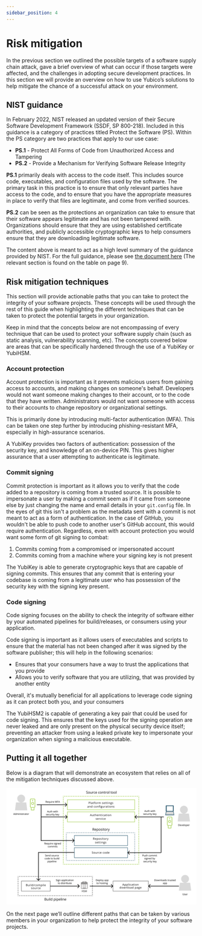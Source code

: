 ```yaml
---
sidebar_position: 4
---
```


# Risk mitigation

In the previous section we outlined the possible targets of a software supply chain attack, gave a brief overview of what can occur if those targets were affected, and the challenges in adopting secure development practices. In this section we will provide an overview on how to use Yubico’s solutions to help mitigate the chance of a successful attack on your environment.

## NIST guidance

In February 2022, NIST released an updated version of their Secure Software Development Framework (SSDF, SP 800-218). Included in this guidance is a category of practices titled Protect the Software (PS). Within the PS category are two practices that apply to our use case:

- **PS.1** - Protect All Forms of Code from Unauthorized Access and Tampering
- **PS.2** - Provide a Mechanism for Verifying Software Release Integrity

**PS.1** primarily deals with access to the code itself. This includes source code, executables, and configuration files used by the software. The primary task in this practice is to ensure that only relevant parties have access to the code, and to ensure that you have the appropriate measures in place to verify that files are legitimate, and come from verified sources.

**PS.2** can be seen as the protections an organization can take to ensure that their software appears legitimate and has not been tampered with. Organizations should ensure that they are using established certificate authorities, and publicly accessible cryptographic keys to help consumers ensure that they are downloading legitimate software.

The content above is meant to act as a high level summary of the guidance provided by NIST. For the full guidance, please see [the document here](https://nvlpubs.nist.gov/nistpubs/SpecialPublications/NIST.SP.800-218.pdf) (The relevant section is found on the table on page 9).

## Risk mitigation techniques

This section will provide actionable paths that you can take to protect the integrity of your software projects. These concepts will be used through the rest of this guide when highlighting the different techniques that can be taken to protect the potential targets in your organization.

Keep in mind that the concepts below are not encompassing of every technique that can be used to protect your software supply chain (such as static analysis, vulnerability scanning, etc). The concepts covered below are areas that can be specifically hardened through the use of a YubiKey or YubiHSM.

### Account protection

Account protection is important as it prevents malicious users from gaining access to accounts, and making changes on someone's behalf. Developers would not want someone making changes to their account, or to the code that they have written. Administrators would not want someone with access to their accounts to change repository or organizational settings.

This is primarily done by introducing multi-factor authentication (MFA). This can be taken one step further by introducing phishing-resistant MFA, especially in high-assurance scenarios.

A YubiKey provides two factors of authentication: possession of the security key, and knowledge of an on-device PIN. This gives higher assurance that a user attempting to authenticate is legitimate.

### Commit signing

Commit protection is important as it allows you to verify that the code added to a repository is coming from a trusted source. It is possible to impersonate a user by making a commit seem as if it came from someone else by just changing the name and email details in your `git.config` file. In the eyes of git this isn't a problem as the metadata sent with a commit is not meant to act as a form of authentication. In the case of GitHub, you wouldn't be able to push code to another user's GitHub account, this would require authentication. Regardless, even with account protection you would want some form of git signing to combat:

1. Commits coming from a compromised or impersonated account
2. Commits coming from a machine where your signing key is not present

The YubiKey is able to generate cryptographic keys that are capable of signing commits. This ensures that any commit that is entering your codebase is coming from a legitimate user who has possession of the security key with the signing key present.

### Code signing

Code signing focuses on the ability to check the integrity of software either by your automated pipelines for build/releases, or consumers using your application.

Code signing is important as it allows users of executables and scripts to ensure that the material has not been changed after it was signed by the software publisher; this will help in the following scenarios:

- Ensures that your consumers have a way to trust the applications that you provide
- Allows you to verify software that you are utilizing, that was provided by another entity

Overall, it's mutually beneficial for all applications to leverage code signing as it can protect both you, and your consumers

The YubiHSM2 is capable of generating a key pair that could be used for code signing. This ensures that the keys used for the signing operation are never leaked and are only present on the physical security device itself; preventing an attacker from using a leaked private key to impersonate your organization when signing a malicious executable.

## Putting it all together

Below is a diagram that will demonstrate an ecosystem that relies on all of the mitigation techniques discussed above.

![Flow demonstrating mitigation techniques](/img/full_flow.png)

On the next page we’ll outline different paths that can be taken by various members in your organization to help protect the integrity of your software projects.
